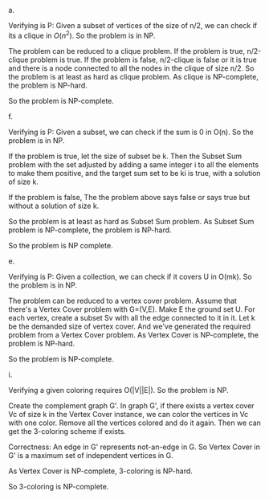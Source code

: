 a. 

Verifying is P: Given a subset of vertices of the size of n/2, we can check if its a clique in $O(n^2)$. So the problem is in NP. 

The problem can be reduced to a clique problem. If the problem is true, n/2-clique problem is true. If the problem is false, n/2-clique is false or it is true and there is a node connected to all the nodes in the clique of size n/2. So the problem is at least as hard as clique problem. As clique is NP-complete, the problem is NP-hard.

So the problem is NP-complete.



f. 

Verifying is P: Given a subset, we can check if the sum is 0 in O(n). So the problem is in NP.

If the problem is true, let the size of subset be k. Then the Subset Sum problem with the set adjusted by adding a same integer i to all the elements to make them positive, and the target sum set to be ki is true, with a solution of size k.

If the problem is false, The the problem above says false or says true but without a solution of size k.  

So the problem is at least as hard as Subset Sum problem. As Subset Sum problem is NP-complete, the problem is NP-hard.

So the problem is NP complete.



e.

Verifying is P: Given a collection, we can check if it covers U in O(mk). So the problem is in NP.

The problem can be reduced to a vertex cover problem. Assume that there's a Vertex Cover problem with G=(V,E). Make E the ground set U. For each vertex, create a subset Sv with all the edge connected to it in it. Let k be the demanded size of vertex cover. And we've generated the required problem from a Vertex Cover problem. As Vertex Cover is NP-complete, the problem is NP-hard.

So the problem is NP-complete.



i.

Verifying a given coloring requires O(|V||E|). So the problem is NP. 

Create the complement graph G'. In graph G', if there exists a vertex cover Vc of size k in the Vertex Cover instance, we can color the vertices in Vc with one color. Remove all the vertices colored and do it again. Then we can get the 3-coloring scheme if exists. 

Correctness: An edge in G' represents not-an-edge in G. So Vertex Cover in G' is a maximum set of independent vertices in G.

As Vertex Cover is NP-complete, 3-coloring is NP-hard.

So 3-coloring is NP-complete.





